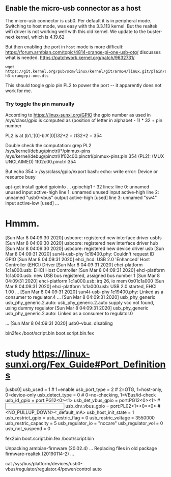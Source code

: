 ## Enable the micro-usb connector as a host

The micro-usb connector is usb0. Per default it is in peripheral mode.
Switching to host mode, was easy with the 3.3.113 kernel. But the realtek wifi driver is not working well with this old kernel.
We update to the buster-next kernel, which is 4.19.62

But then enabling the port in `host` mode is more difficult:
https://forum.armbian.com/topic/4814-orange-pi-one-usb-otg/
discusses what is needed.  https://patchwork.kernel.org/patch/9632731/

    wget https://git.kernel.org/pub/scm/linux/kernel/git/arm64/linux.git/plain/arch/arm/boot/dts/sun8i-h3-orangepi-one.dts

This should toogle gpio pin PL2 to power the port -- it apparently does not work for me.

### Try toggle the pin manually

According to https://linux-sunxi.org/GPIO the gpio number as used in /sys/class/gpio is computed as
(position of letter in alphabet - 1) * 32 + pin number

PL2 is at (b'L'[0]-b'A'[0])*32+2 = 11*32+2 = 354

Double check the computation:
    grep PL2 /sys/kernel/debug/pinctrl/*/pinmux-pins
     /sys/kernel/debug/pinctrl/1f02c00.pinctrl/pinmux-pins:pin 354 (PL2): (MUX UNCLAIMED) 1f02c00.pinctrl:354

But
    echo 354 > /sys/class/gpio/export
    bash: echo: write error: Device or resource busy




apt-get install gpiod
gpioinfo
...
 gpiochip1 - 32 lines:
	line   0:      unnamed       unused   input  active-high
	line   1:      unnamed       unused   input  active-high
	line   2:      unnamed  "usb0-vbus"  output  active-high [used]
	line   3:      unnamed        "sw4"   input   active-low [used]
...
# Hmmm.

[Sun Mar  8 04:09:30 2020] usbcore: registered new interface driver usbfs
[Sun Mar  8 04:09:30 2020] usbcore: registered new interface driver hub
[Sun Mar  8 04:09:30 2020] usbcore: registered new device driver usb
[Sun Mar  8 04:09:31 2020] sun4i-usb-phy 1c19400.phy: Couldn't request ID GPIO
[Sun Mar  8 04:09:31 2020] ehci_hcd: USB 2.0 'Enhanced' Host Controller (EHCI) Driver
[Sun Mar  8 04:09:31 2020] ehci-platform 1c1a000.usb: EHCI Host Controller
[Sun Mar  8 04:09:31 2020] ehci-platform 1c1a000.usb: new USB bus registered, assigned bus number 1
[Sun Mar  8 04:09:31 2020] ehci-platform 1c1a000.usb: irq 26, io mem 0x01c1a000
[Sun Mar  8 04:09:31 2020] ehci-platform 1c1a000.usb: USB 2.0 started, EHCI 1.00
...
[Sun Mar  8 04:09:31 2020] sun4i-usb-phy 1c19400.phy: Linked as a consumer to regulator.4
...
[Sun Mar  8 04:09:31 2020] usb_phy_generic usb_phy_generic.2.auto: usb_phy_generic.2.auto supply vcc not found, using dummy regulator
[Sun Mar  8 04:09:31 2020] usb_phy_generic usb_phy_generic.2.auto: Linked as a consumer to regulator.0

...
[Sun Mar  8 04:09:31 2020] usb0-vbus: disabling


bin2fex /boot/script.bin boot.script.bin.fex
# study https://linux-sunxi.org/Fex_Guide#Port_Definitions
[usbc0]
usb_used = 1						# 1=enable
usb_port_type = 2					# 2=OTG, 1=host-only, 0=device-only
usb_detect_type = 0					# 0=no-checking, 1=VBus/id-check
usb_id_gpio = port:PG12<0><1><default><default>	
usb_det_vbus_gpio = port:PG12<0><1><default><default>	# <INPUT>
usb_drv_vbus_gpio = port:PL02<1><0><default><0>		# <OUTPUT><NO_PULLUP_DOWN><_default_mA><LOW>
usb_host_init_state = 1
usb_restrict_gpio =
usb_restric_flag = 0
usb_restric_voltage = 3550000
usb_restric_capacity = 5
usb_regulator_io = "nocare"
usb_regulator_vol = 0
usb_not_suspend = 0

fex2bin boot.script.bin.fex /boot/script.bin

Unpacking armbian-firmware (20.02.4) ...
Replacing files in old package firmware-realtek (20190114-2) ...

cat /sys/bus/platform/devices/usb0-vbus/regulator/regulator.4/power/control
 auto


